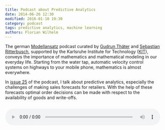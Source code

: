 ```yaml
---
title: Podcast about Predictive Analytics
date: 2014-06-26 12:30
modified: 2016-01-10 19:30
category: podcast
tags: predictive analytics, machine learning
authors: Florian Wilhelm
---
```


The german [Modellansatz][] podcast curated by [Gudrun Thäter][] and
[Sebastian Ritterbusch][], supported by the Karlsruhe Institute for Technology ([KIT][]),
conveys the importance of mathematics and mathematical modeling in our everyday life.
Starting from the water tap, automatic velocity control systems on highways
to your mobile phone, mathematics is almost everywhere.

In [issue 25][] of the podcast, I talk about predictive analytics, especially the
challenges of making sales forecasts for retailers. With the help of these forecasts
optimal order decisions can be made with respect to the availability of goods and write-offs.

<audio controls style="width:100%; margin-top:1em;margin-bottom:1.5em;">
  <source src="http://modellansatz.de/modell025-predictive-analytics-140602.ogg" type="audio/ogg">
  <source src="http://modellansatz.de/modell025-predictive-analytics-140602.mp3" type="audio/mpeg">
</audio>

[Modellansatz]: http://www.modellansatz.de/
[Gudrun Thäter]: http://www.math.kit.edu/ianm2/~thaeter/de
[KIT]: http://www.kit.edu/
[Sebastian Ritterbusch]: http://www.math.kit.edu/ianm4/~ritterbusch/de
[issue 25]: http://modellansatz.de/predictive-analytics
